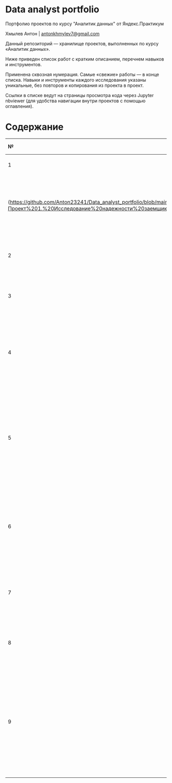 # Data analyst portfolio

Портфолио проектов по курсу "Аналитик данных" от Яндекс.Практикум

Хмылев Антон | antonkhmylev7@gmail.com

Данный репозиторий — хранилище проектов, выполненных по курсу «Аналитик данных».

Ниже приведен список работ с кратким описанием, перечнем навыков и инструментов.

Применена сквозная нумерация. Самые «свежие» работы — в конце списка. Навыки и инструменты каждого исследования указаны уникальные, без повторов и копирования из проекта в проект.

Ссылки в списке ведут на страницы просмотра кода через Jupyter nbviewer (для удобства навигации внутри проектов с помощью оглавления).

# Содержание
| № | Название проекта | Суть и результат | Навыки и инструменты |
| :-------------------- | :--------------------- |:---------------------------| :---------------------------| 
| 1 | 	[Исследование надёжности заёмщиков ]
(https://github.com/Anton23241/Data_analyst_portfolio/blob/main/Projects/Проект%201.%20Исследование%20надежности%20заемщиков.ipynb)| 	Анализ и рейтинг факторов, влияющих на уровень возврата по кредитам. Описание портретов лучшего и худшего заемщика. | Предобработка данных, категоризация, лемматизация, Pandas, PyMystem3 |
| 2 | 	[Анализ рынка недвижимости](https://github.com/pravda27/data_analyst_portfolio/blob/main/projects/%D0%9F%D1%80%D0%BE%D0%B5%D0%BA%D1%82%202%20%D0%90%D0%BD%D0%B0%D0%BB%D0%B8%D0%B7%20%D1%80%D1%8B%D0%BD%D0%BA%D0%B0%20%D0%BD%D0%B5%D0%B4%D0%B2%D0%B8%D0%B6%D0%B8%D0%BC%D0%BE%D1%81%D1%82%D0%B8.ipynb)| 	Оценка степени влияния на цену различных параметров объекта недвижимости | Исследовательский анализ, визуализация данных, Matplotlib |
| 3 | 	[Исследование для телеком-компании](https://github.com/pravda27/data_analyst_portfolio/blob/main/projects/%D0%9F%D1%80%D0%BE%D0%B5%D0%BA%D1%82%203%20%D0%9E%D0%BF%D1%80%D0%B5%D0%B4%D0%B5%D0%BB%D0%B5%D0%BD%D0%B8%D0%B5%20%D0%BF%D0%B5%D1%80%D1%81%D0%BF%D0%B5%D0%BA%D1%82%D0%B8%D0%B2%D0%BD%D0%BE%D0%B3%D0%BE%20%D1%82%D0%B0%D1%80%D0%B8%D1%84%D0%B0%20%D0%B4%D0%BB%D1%8F%20%D1%82%D0%B5%D0%BB%D0%B5%D0%BA%D0%BE%D0%BC%20%D0%BA%D0%BE%D0%BC%D0%BF%D0%B0%D0%BD%D0%B8%D0%B8.ipynb)| Анализ поведения клиентов на разных тарифах, определение более выгодного для оператора тарифа. | Описательная статистика, проверка статистических гипотез, NumPy, Seaborn, SciPy |
| 4 | 	[Исследование в сфере продаж компьютерных игр](https://github.com/pravda27/data_analyst_portfolio/blob/main/projects/%D0%9F%D1%80%D0%BE%D0%B5%D0%BA%D1%82%204.%20%D0%90%D0%BD%D0%B0%D0%BB%D0%B8%D0%B7%20%D1%80%D1%8B%D0%BD%D0%BA%D0%B0%20%D0%BF%D1%80%D0%BE%D0%B4%D0%B0%D0%B6%20%D0%BA%D0%BE%D0%BC%D0%BF%D1%8C%D1%8E%D1%82%D0%B5%D1%80%D0%BD%D1%8B%D1%85%20%D0%B8%D0%B3%D1%80.ipynb)| 	Анализ исторических данных о продажах и рейтингах игр с целью формулирования рекомендаций по планированию рекламной кампании игрового онлайн-магазина | |
| 5 | 	[Анализ бизнес-показателей на примере данных из Яндекс.Афиши](https://github.com/pravda27/data_analyst_portfolio/blob/main/projects/%D0%9F%D1%80%D0%BE%D0%B5%D0%BA%D1%82%205%20%D0%90%D0%BD%D0%B0%D0%BB%D0%B8%D0%B7%20%D0%B1%D0%B8%D0%B7%D0%BD%D0%B5%D1%81-%D0%BF%D0%BE%D0%BA%D0%B0%D0%B7%D0%B0%D1%82%D0%B5%D0%BB%D0%B5%D0%B9%20%D0%BD%D0%B0%20%D0%BF%D1%80%D0%B8%D0%BC%D0%B5%D1%80%D0%B5%20%D0%B4%D0%B0%D0%BD%D0%BD%D1%8B%D1%85%20%D0%B8%D0%B7%20%D0%AF%D0%BD%D0%B4%D0%B5%D0%BA%D1%81.%D0%90%D1%84%D0%B8%D1%88%D0%B8.ipynb)| Расчет основных маркетинговых метрик, когортный анализ, оценка успешности рекламной кампании, рекомендации для маркетингового отдела по наиболее выгодным источникам трафика и когортам. | Когортный анализ, юнит-экономика, продуктовые метрики |
| 6 | 	[Анализ результатов AB-теста для интернет-магазина](https://github.com/pravda27/data_analyst_portfolio/blob/main/projects/%D0%9F%D1%80%D0%BE%D0%B5%D0%BA%D1%82%206%20%D0%90%D0%BD%D0%B0%D0%BB%D0%B8%D0%B7%20%D1%80%D0%B5%D0%B7%D1%83%D0%BB%D1%8C%D1%82%D0%B0%D1%82%D0%BE%D0%B2%20AB-%D1%82%D0%B5%D1%81%D1%82%D0%B0%20%D0%B4%D0%BB%D1%8F%20%D0%B8%D0%BD%D1%82%D0%B5%D1%80%D0%BD%D0%B5%D1%82-%D0%BC%D0%B0%D0%B3%D0%B0%D0%B7%D0%B8%D0%BD%D0%B0.ipynb)|Оценка и приоритизация гипотез по улучшению сервиса. Оценка корректности проведения и результатов A/B-теста, рекомендации для маркетингового отдела. | Приоритизация гипотез, A/B-тестирование |
| 7 | 	[Исследование рынка объектов общественного питания](https://github.com/pravda27/data_analyst_portfolio/blob/main/projects/%D0%9F%D1%80%D0%BE%D0%B5%D0%BA%D1%82%207.%20%D0%98%D1%81%D1%81%D0%BB%D0%B5%D0%B4%D0%BE%D0%B2%D0%B0%D0%BD%D0%B8%D0%B5%20%D1%80%D1%8B%D0%BD%D0%BA%D0%B0%20%D0%BE%D0%B1%D1%8A%D0%B5%D0%BA%D1%82%D0%BE%D0%B2%20%D0%BE%D0%B1%D1%89%D0%B5%D1%81%D1%82%D0%B2%D0%B5%D0%BD%D0%BD%D0%BE%D0%B3%D0%BE%20%D0%BF%D0%B8%D1%82%D0%B0%D0%BD%D0%B8%D1%8F.ipynb)| Анализ рынка общественного питания и рекомендации для открытия в городе нового роботизированного кафе. | API, Requests, Plotly Express, геокодинг (Dadata), Folium, визуализация данных на карте |
| 8 | 	[Анализ пользовательского поведения в мобильном приложении](https://github.com/pravda27/data_analyst_portfolio/blob/main/projects/%D0%9F%D1%80%D0%BE%D0%B5%D0%BA%D1%82%208%20%D0%90%D0%BD%D0%B0%D0%BB%D0%B8%D0%B7%20%D0%BF%D0%BE%D0%BB%D1%8C%D0%B7%D0%BE%D0%B2%D0%B0%D1%82%D0%B5%D0%BB%D1%8C%D1%81%D0%BA%D0%BE%D0%B3%D0%BE%20%D0%BF%D0%BE%D0%B2%D0%B5%D0%B4%D0%B5%D0%BD%D0%B8%D1%8F%20%D0%B2%20%D0%BC%D0%BE%D0%B1%D0%B8%D0%BB%D1%8C%D0%BD%D0%BE%D0%BC%20%D0%BF%D1%80%D0%B8%D0%BB%D0%BE%D0%B6%D0%B5%D0%BD%D0%B8%D0%B8.ipynb)| Анализ поведения пользователей в приложении по доставке продуктов питания, оценка результатов A/A/B-теста. | Событийная аналитика |
| 9 | 	[Прогноз вероятности оттока клиентов фитнес-клуба](https://github.com/pravda27/data_analyst_portfolio/blob/main/projects/%D0%9F%D1%80%D0%BE%D0%B5%D0%BA%D1%82%209%20%D0%9F%D1%80%D0%BE%D0%B3%D0%BD%D0%BE%D0%B7%20%D0%B2%D0%B5%D1%80%D0%BE%D1%8F%D1%82%D0%BD%D0%BE%D1%81%D1%82%D0%B8%20%D0%BE%D1%82%D1%82%D0%BE%D0%BA%D0%B0%20%D0%BA%D0%BB%D0%B8%D0%B5%D0%BD%D1%82%D0%BE%D0%B2%20%D1%84%D0%B8%D1%82%D0%BD%D0%B5%D1%81-%D0%BA%D0%BB%D1%83%D0%B1%D0%B0.ipynb)| Анализ факторов оттока, выбор модель для прогноза оттока. Кластеризация пользователей, на ее основе — описание портретов типичных пользователей, наиболее и наименнее склонных к оттоку. Рекомендации по сокращению оттока |Машинное обучение, кластеризация, Scikit-learn |

